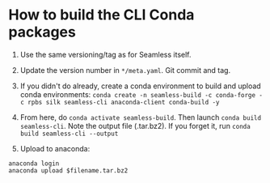 How to build the CLI Conda packages
===================================

1. Use the same versioning/tag as for Seamless itself.

2. Update the version number in `*/meta.yaml`. Git commit and tag.

3. If you didn't do already, create a conda environment to build and upload conda environments: `conda create -n seamless-build -c conda-forge -c rpbs silk seamless-cli anaconda-client conda-build -y`

4. From here, do `conda activate seamless-build`. Then launch `conda build seamless-cli`. Note the output file (.tar.bz2).
If you forget it, run `conda build seamless-cli --output`

4. Upload to anaconda:

```
anaconda login
anaconda upload $filename.tar.bz2
```